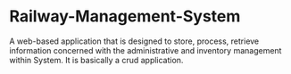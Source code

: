 # Railway-Management-System
A web-based application that is designed to store, process, retrieve information concerned with the administrative and inventory management within System. It is basically a crud application. 
